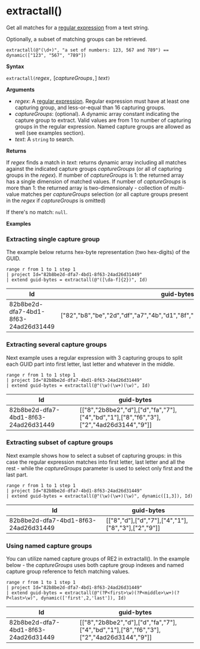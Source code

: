 # extractall()

Get all matches for a [regular expression](./re2.md) from a text string.

Optionally, a subset of matching groups can be retrieved.

    extractall(@"(\d+)", "a set of numbers: 123, 567 and 789") == dynamic(["123", "567", "789"])

**Syntax**

`extractall(`*regex*`,` [*captureGroups*`,`] *text*`)`

**Arguments**

* *regex*: A [regular expression](./re2.md). Regular 
expression must have at least one capturing group, and less-or-equal than 16 capturing groups.
* *captureGroups*: (optional). A dynamic array constant indicating the capture group to extract. Valid 
values are from 1 to number of capturing groups in the regular expression. Named capture groups are allowed as
well (see examples section).
* *text*: A `string` to search.

**Returns**

If *regex* finds a match in *text*: 
returns dynamic array including all matches against the indicated capture groups *captureGroups* (or all of capturing groups in the *regex*).
If number of *captureGroups* is 1: the returned array has a single dimension of matched values.
If number of *captureGroups* is more than 1: the returned array is two-dimensionaly - collection of multi-value matches per *captureGroups* selection (or all capture groups present in the *regex* if *captureGroups* is omitted) 

If there's no match: `null`. 

**Examples**

### Extracting single capture group
The example below returns hex-byte representation (two hex-digits) of the GUID.

<!-- csl -->
```
range r from 1 to 1 step 1
| project Id="82b8be2d-dfa7-4bd1-8f63-24ad26d31449"
| extend guid-bytes = extractall(@"([\da-f]{2})", Id) 
```

|Id|guid-bytes|
|---|---|
|82b8be2d-dfa7-4bd1-8f63-24ad26d31449|["82","b8","be","2d","df","a7","4b","d1","8f","63","24","ad","26","d3","14","49"]|

### Extracting several capture groups 
Next example uses a regular expression with 3 capturing groups to split each GUID part into first letter, last letter and whatever in the middle.

<!-- csl -->
```
range r from 1 to 1 step 1
| project Id="82b8be2d-dfa7-4bd1-8f63-24ad26d31449"
| extend guid-bytes = extractall(@"(\w)(\w+)(\w)", Id) 
```

|Id|guid-bytes|
|---|---|
|82b8be2d-dfa7-4bd1-8f63-24ad26d31449|[["8","2b8be2","d"],["d","fa","7"],["4","bd","1"],["8","f6","3"],["2","4ad26d3144","9"]]|

### Extracting subset of capture groups

Next example shows how to select a subset of capturing groups: in this case the regular expression 
matches into first letter, last letter and all the rest - while the *captureGroups* parameter is used to select only first and the last part. 

<!-- csl -->
```
range r from 1 to 1 step 1
| project Id="82b8be2d-dfa7-4bd1-8f63-24ad26d31449"
| extend guid-bytes = extractall(@"(\w)(\w+)(\w)", dynamic([1,3]), Id) 
```

|Id|guid-bytes|
|---|---|
|82b8be2d-dfa7-4bd1-8f63-24ad26d31449|[["8","d"],["d","7"],["4","1"],["8","3"],["2","9"]]|


### Using named capture groups

You can utilize named capture groups of RE2 in extractall(). 
In the example below - the *captureGroups* uses both capture group indexes and named capture group reference to fetch matching values.

<!-- csl -->
```
range r from 1 to 1 step 1
| project Id="82b8be2d-dfa7-4bd1-8f63-24ad26d31449"
| extend guid-bytes = extractall(@"(?P<first>\w)(?P<middle>\w+)(?P<last>\w)", dynamic(['first',2,'last']), Id) 
```

|Id|guid-bytes|
|---|---|
|82b8be2d-dfa7-4bd1-8f63-24ad26d31449|[["8","2b8be2","d"],["d","fa","7"],["4","bd","1"],["8","f6","3"],["2","4ad26d3144","9"]]|
